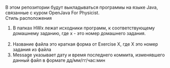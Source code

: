 В этом репозитории будут выкладываться программы на языке Java, связанные с куром OpenJava For Physicist. <br>
Стиль расположения <br>
1. В папках HWx лежат исходники программ, к соответствующему домашнему заданию, где x - это номер домашнего задания.<br><br>
2. Название файла это краткая форма от Exercise X, где X это номер задания из файла
3. Message указывает дату и время последнего коммита, изменявшего данный файл в формате дд/мм/гг/час:мин
